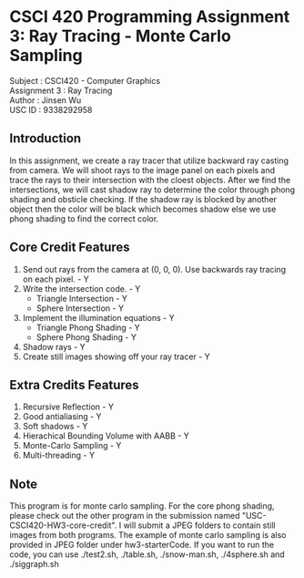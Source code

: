 # CSCI 420 Programming Assignment 3: Ray Tracing - Monte Carlo Sampling

Subject             : CSCI420 - Computer Graphics <br>
Assignment 3        : Ray Tracing                 <br>
Author              : Jinsen Wu                   <br>
USC ID              : 9338292958                  <br>

## Introduction
In this assignment, we create a ray tracer that utilize backward ray casting from camera.  We will shoot rays to the image panel on each pixels and trace the rays to their intersection with the cloest objects.  After we find the intersections, we will cast shadow ray to determine the color through phong shading and obsticle checking.  If the shadow ray is blocked by another object then the color will be black which becomes shadow else we use phong shading to find the correct color.

## Core Credit Features
1. Send out rays from the camera at (0, 0, 0).  Use backwards ray tracing on each pixel.    -   Y
2. Write the intersection code.                                                             -   Y
    - Triangle Intersection                                                                 -   Y
    - Sphere Intersection                                                                   -   Y
3. Implement the illumination equations                                                     -   Y
    - Triangle Phong Shading                                                                -   Y
    - Sphere Phong Shading                                                                  -   Y
4. Shadow rays                                                                              -   Y
5. Create still images showing off your ray tracer                                          -   Y

## Extra Credits Features
1. Recursive Reflection                                                                     -   Y
2. Good antialiasing                                                                        -   Y
3. Soft shadows                                                                             -   Y
4. Hierachical Bounding Volume with AABB                                                    -   Y
5. Monte-Carlo Sampling                                                                     -   Y
6. Multi-threading                                                                          -   Y

## Note
This program is for monte carlo sampling.  For the core phong shading, please check out the other program in the submission named "USC-CSCI420-HW3-core-credit".  I will submit a JPEG folders to contain still images from both programs.  The example of monte carlo sampling is also provided in JPEG folder under hw3-starterCode.  If you want to run the code, you can use ./test2.sh, ./table.sh, ./snow-man.sh, ./4sphere.sh and ./siggraph.sh
